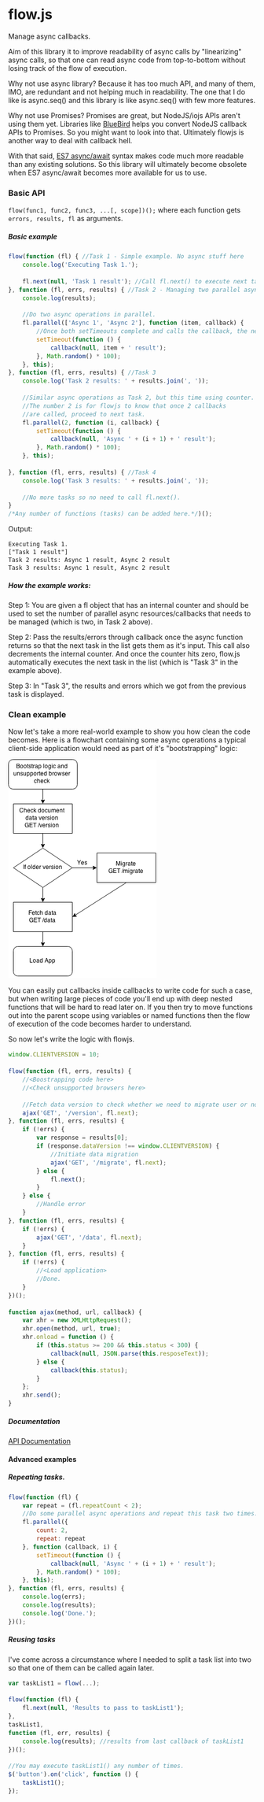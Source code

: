 flow.js
=======

Manage async callbacks.

Aim of this library it to improve readability of async calls by "linearizing" async calls,
so that one can read async code from top-to-bottom without losing track of the flow of execution.

Why not use async library?
Because it has too much API, and many of them, IMO, are redundant and not helping much in readability.
The one that I do like is async.seq() and this library is like async.seq() with few more features.

Why not use Promises?
Promises are great, but NodeJS/iojs APIs aren't using them yet. Libraries like [BlueBird](https://github.com/petkaantonov/bluebird) helps you convert NodeJS callback APIs to Promises. So you might want to look into that. Ultimately flowjs is another way to deal with callback hell.

With that said, [ES7 async/await](http://jakearchibald.com/2014/es7-async-functions/) syntax makes code much more readable than any existing solutions. So this library will ultimately become obsolete when ES7 async/await becomes more available for us to use.

### Basic API

`flow(func1, func2, func3, ...[, scope])();` where each function gets ` errors, results, fl` as arguments.

##### Basic example

```javascript
flow(function (fl) { //Task 1 - Simple example. No async stuff here
    console.log('Executing Task 1.');

    fl.next(null, 'Task 1 result'); //Call fl.next() to execute next task.
}, function (fl, errs, results) { //Task 2 - Managing two parallel async calls
    console.log(results);

    //Do two async operations in parallel.
    fl.parallel(['Async 1', 'Async 2'], function (item, callback) {
        //Once both setTimeouts complete and calls the callback, the next task is called.
        setTimeout(function () {
            callback(null, item + ' result');
        }, Math.random() * 100);
    }, this);
}, function (fl, errs, results) { //Task 3
    console.log('Task 2 results: ' + results.join(', '));

    //Similar async operations as Task 2, but this time using counter.
    //The number 2 is for flowjs to know that once 2 callbacks
    //are called, proceed to next task.
    fl.parallel(2, function (i, callback) {
        setTimeout(function () {
            callback(null, 'Async ' + (i + 1) + ' result');
        }, Math.random() * 100);
    }, this);
    
}, function (fl, errs, results) { //Task 4
    console.log('Task 3 results: ' + results.join(', '));

    //No more tasks so no need to call fl.next().
}
/*Any number of functions (tasks) can be added here.*/)();
```

Output:
```
Executing Task 1.
["Task 1 result"]
Task 2 results: Async 1 result, Async 2 result
Task 3 results: Async 1 result, Async 2 result
```

##### How the example works:

Step 1:
You are given a fl object that has an internal counter and should be used to set the number of parallel async resources/callbacks that needs to be managed (which is two, in Task 2 above).

Step 2:
Pass the results/errors through callback once the async function returns so that the next task in the list gets them as it's input.
This call also decrements the internal counter. And once the counter hits zero, flow.js automatically executes the next task in the list (which is "Task 3" in the example above).

Step 3:
In "Task 3", the results and errors which we got from the previous task is displayed.

### Clean example

Now let's take a more real-world example to show you how clean the code becomes. Here is a flowchart containing some async operations a typical client-side application would need as part of it's "bootstrapping" logic:

![Flowchart](flowchart.png)

You can easily put callbacks inside callbacks to write code for such a case, but when writing large pieces of code you'll end up with deep nested functions that will be hard to read later on. If you then try to move functions out into the parent scope using variables or named functions then the flow of execution of the code becomes harder to understand.

So now let's write the logic with flowjs.

```javascript
window.CLIENTVERSION = 10;

flow(function (fl, errs, results) {
    //<Boostrapping code here>
    //<Check unsupported browsers here>

    //Fetch data version to check whether we need to migrate user or not.
    ajax('GET', '/version', fl.next);
}, function (fl, errs, results) {
    if (!errs) {
        var response = results[0];
        if (response.dataVersion !== window.CLIENTVERSION) {
            //Initiate data migration
            ajax('GET', '/migrate', fl.next);
        } else {
            fl.next();
        }
    } else {
        //Handle error
    }
}, function (fl, errs, results) {
    if (!errs) {
        ajax('GET', '/data', fl.next);
    }
}, function (fl, errs, results) {
    if (!errs) {
        //<Load application>
        //Done.
    }
})();

function ajax(method, url, callback) {
    var xhr = new XMLHttpRequest();
    xhr.open(method, url, true);
    xhr.onload = function () {
        if (this.status >= 200 && this.status < 300) {
            callback(null, JSON.parse(this.resposeText));
        } else {
            callback(this.status);
        }
    };
    xhr.send();
}
```

##### Documentation

[API Documentation](http://munawwar.github.io/flowjs/doc/)

#### Advanced examples

##### Repeating tasks.

```javascript
flow(function (fl) {
    var repeat = (fl.repeatCount < 2);
    //Do some parallel async operations and repeat this task two times.
    fl.parallel({
        count: 2,
        repeat: repeat
    }, function (callback, i) {
        setTimeout(function () {
            callback(null, 'Async ' + (i + 1) + ' result');
        }, Math.random() * 100);
    }, this);
}, function (fl, errs, results) {
    console.log(errs);
    console.log(results);
    console.log('Done.');
})();
```

##### Reusing tasks

I've come across a circumstance where I needed to split a task list into two so that one of them can be called again later.

```javascript
var taskList1 = flow(...);

flow(function (fl) {
    fl.next(null, 'Results to pass to taskList1');
},
taskList1,
function (fl, err, results) {
    console.log(results); //results from last callback of taskList1
})();

//You may execute taskList1() any number of times.
$('button').on('click', function () {
    taskList1();
});
```
